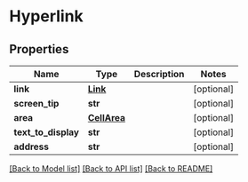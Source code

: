 # Hyperlink

## Properties
Name | Type | Description | Notes
------------ | ------------- | ------------- | -------------
**link** | [**Link**](Link.md) |  | [optional] 
**screen_tip** | **str** |  | [optional] 
**area** | [**CellArea**](CellArea.md) |  | [optional] 
**text_to_display** | **str** |  | [optional] 
**address** | **str** |  | [optional] 

[[Back to Model list]](../README.md#documentation-for-models) [[Back to API list]](../README.md#documentation-for-api-endpoints) [[Back to README]](../README.md)


